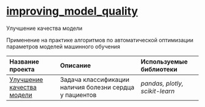 # [improving_model_quality](https://github.com/pzuboff/improving_model_quality/blob/main/)<br/>
Улучшение качества модели

Применение на практике алгоритмов по автоматической оптимизации параметров моделей машинного обучения

| Название проекта | Описание | Используемые библиотеки | 
| :---------------------- | :---------------------- | :---------------------- |
| [Улучшение качества модели](https://github.com/pzuboff/improving_model_quality/blob/main/improving_model_quality.ipynb) | Задача классификации наличия болезни сердца у пациентов | *pandas, plotly, scikit-learn* |